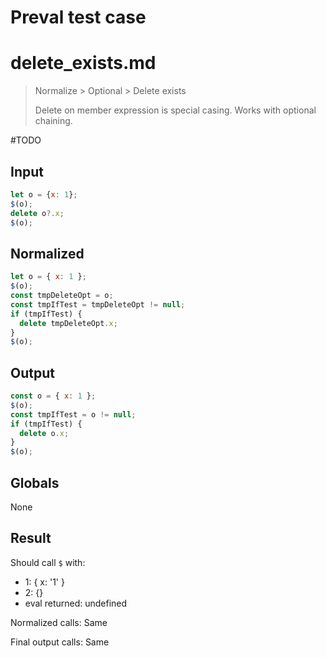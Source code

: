 # Preval test case

# delete_exists.md

> Normalize > Optional > Delete exists
>
> Delete on member expression is special casing. Works with optional chaining.

#TODO

## Input

`````js filename=intro
let o = {x: 1};
$(o);
delete o?.x;
$(o);
`````

## Normalized

`````js filename=intro
let o = { x: 1 };
$(o);
const tmpDeleteOpt = o;
const tmpIfTest = tmpDeleteOpt != null;
if (tmpIfTest) {
  delete tmpDeleteOpt.x;
}
$(o);
`````

## Output

`````js filename=intro
const o = { x: 1 };
$(o);
const tmpIfTest = o != null;
if (tmpIfTest) {
  delete o.x;
}
$(o);
`````

## Globals

None

## Result

Should call `$` with:
 - 1: { x: '1' }
 - 2: {}
 - eval returned: undefined

Normalized calls: Same

Final output calls: Same
